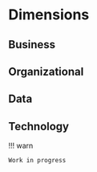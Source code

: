 # Dimensions


## Business


## Organizational


## Data


## Technology


!!! warn

    Work in progress
